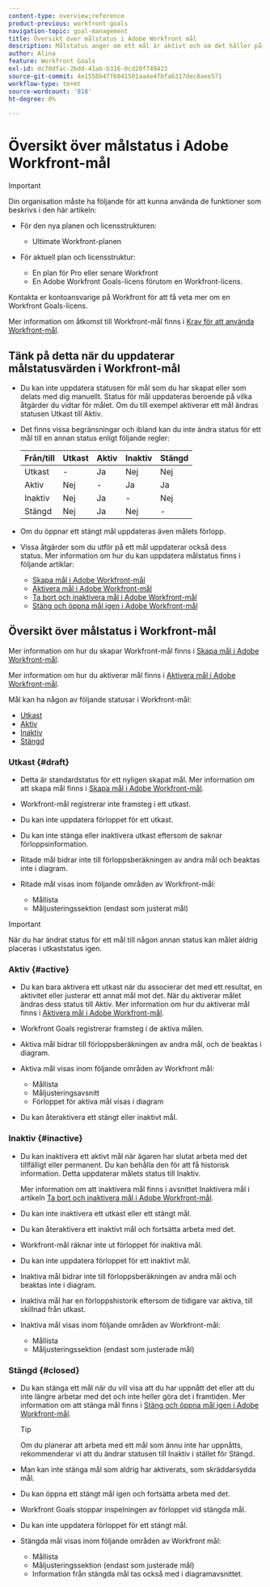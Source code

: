 ```yaml
---
content-type: overview;reference
product-previous: workfront-goals
navigation-topic: goal-management
title: Översikt över målstatus i Adobe Workfront mål
description: Målstatus anger om ett mål är aktivt och om det håller på att spelas in, eller om det är inaktivt, utformat eller redan har uppnåtts.
author: Alina
feature: Workfront Goals
exl-id: dc70dfac-2bdd-41ab-b316-0cd20f749423
source-git-commit: 4e1558b47f6041501aa4e4fbfa6317dec8aee571
workflow-type: tm+mt
source-wordcount: '818'
ht-degree: 0%

---
```


# Översikt över målstatus i Adobe Workfront-mål

<!--Audited: 4/2025-->

>[!IMPORTANT]
>
>Din organisation måste ha följande för att kunna använda de funktioner som beskrivs i den här artikeln:
>
>* För den nya planen och licensstrukturen:
>
>   * Ultimate Workfront-planen
>    
>* För aktuell plan och licensstruktur:
>
>   * En plan för Pro eller senare Workfront
>   * En Adobe Workfront Goals-licens förutom en Workfront-licens.
>
>Kontakta er kontoansvarige på Workfront för att få veta mer om en Workfront Goals-licens.
> 
>Mer information om åtkomst till Workfront-mål finns i [Krav för att använda Workfront-mål](/help/quicksilver/workfront-goals/goal-management/access-needed-for-wf-goals.md).

## Tänk på detta när du uppdaterar målstatusvärden i Workfront-mål

* Du kan inte uppdatera statusen för mål som du har skapat eller som delats med dig manuellt. Status för mål uppdateras beroende på vilka åtgärder du vidtar för målet. Om du till exempel aktiverar ett mål ändras statusen Utkast till Aktiv.
* Det finns vissa begränsningar och ibland kan du inte ändra status för ett mål till en annan status enligt följande regler:

  | Från/till | Utkast | Aktiv | Inaktiv | Stängd |
  |---|---|---|---|---|
  | Utkast | - | Ja | Nej | Nej |
  | Aktiv | Nej | - | Ja | Ja |
  | Inaktiv | Nej | Ja | - | Nej |
  | Stängd | Nej | Ja | Nej | - |

* Om du öppnar ett stängt mål uppdateras även målets förlopp.
* Vissa åtgärder som du utför på ett mål uppdaterar också dess status. Mer information om hur du kan uppdatera målstatus finns i följande artiklar:

   * [Skapa mål i Adobe Workfront-mål](../../workfront-goals/goal-management/create-goals.md)
   * [Aktivera mål i Adobe Workfront-mål](../../workfront-goals/goal-management/activate-goals.md)
   * [Ta bort och inaktivera mål i Adobe Workfront-mål](../../workfront-goals/goal-management/delete-and-deactivate-goals.md)
   * [Stäng och öppna mål igen i Adobe Workfront-mål](../../workfront-goals/goal-management/close-and-reopen-goals.md)

## Översikt över målstatus i Workfront-mål

Mer information om hur du skapar Workfront-mål finns i [Skapa mål i Adobe Workfront-mål](../../workfront-goals/goal-management/create-goals.md).

Mer information om hur du aktiverar mål finns i [Aktivera mål i Adobe Workfront-mål](../../workfront-goals/goal-management/activate-goals.md).

Mål kan ha någon av följande statusar i Workfront-mål:

* [Utkast](#draft)
* [Aktiv](#active)
* [Inaktiv](#inactive)
* [Stängd](#closed)

### Utkast {#draft}

* Detta är standardstatus för ett nyligen skapat mål. Mer information om att skapa mål finns i [Skapa mål i Adobe Workfront-mål](../../workfront-goals/goal-management/create-goals.md).
* Workfront-mål registrerar inte framsteg i ett utkast.
* Du kan inte uppdatera förloppet för ett utkast.
* Du kan inte stänga eller inaktivera utkast eftersom de saknar förloppsinformation.
* Ritade mål bidrar inte till förloppsberäkningen av andra mål och beaktas inte i diagram.
* Ritade mål visas inom följande områden av Workfront-mål:

   * Mållista
   * Måljusteringssektion (endast som justerat mål)


>[!IMPORTANT]
>
>När du har ändrat status för ett mål till någon annan status kan målet aldrig placeras i utkaststatus igen.

### Aktiv {#active}

* Du kan bara aktivera ett utkast när du associerar det med ett resultat, en aktivitet eller justerar ett annat mål mot det. När du aktiverar målet ändras dess status till Aktiv. Mer information om hur du aktiverar mål finns i [Aktivera mål i Adobe Workfront-mål](../../workfront-goals/goal-management/activate-goals.md).
* Workfront Goals registrerar framsteg i de aktiva målen.
* Aktiva mål bidrar till förloppsberäkningen av andra mål, och de beaktas i diagram.
* Aktiva mål visas inom följande områden av Workfront mål:

   * Mållista
   * Måljusteringsavsnitt
   * Förloppet för aktiva mål visas i diagram

* Du kan återaktivera ett stängt eller inaktivt mål.

### Inaktiv {#inactive}

* Du kan inaktivera ett aktivt mål när ägaren har slutat arbeta med det tillfälligt eller permanent. Du kan behålla den för att få historisk information. Detta uppdaterar målets status till Inaktiv.

  Mer information om att inaktivera mål finns i avsnittet Inaktivera mål i artikeln [Ta bort och inaktivera mål i Adobe Workfront-mål](../../workfront-goals/goal-management/delete-and-deactivate-goals.md).

* Du kan inte inaktivera ett utkast eller ett stängt mål.
* Du kan återaktivera ett inaktivt mål och fortsätta arbeta med det.
* Workfront-mål räknar inte ut förloppet för inaktiva mål.
* Du kan inte uppdatera förloppet för ett inaktivt mål.
* Inaktiva mål bidrar inte till förloppsberäkningen av andra mål och beaktas inte i diagram.
* Inaktiva mål har en förloppshistorik eftersom de tidigare var aktiva, till skillnad från utkast.
* Inaktiva mål visas inom följande områden av Workfront-mål:

   * Mållista
   * Måljusteringssektion (endast som justerade mål)

### Stängd {#closed}

* Du kan stänga ett mål när du vill visa att du har uppnått det eller att du inte längre arbetar med det och inte heller göra det i framtiden. Mer information om att stänga mål finns i [Stäng och öppna mål igen i Adobe Workfront-mål](../../workfront-goals/goal-management/close-and-reopen-goals.md).

  >[!TIP]
  >
  >Om du planerar att arbeta med ett mål som ännu inte har uppnåtts, rekommenderar vi att du ändrar statusen till Inaktiv i stället för Stängd.

* Man kan inte stänga mål som aldrig har aktiverats, som skräddarsydda mål.
* Du kan öppna ett stängt mål igen och fortsätta arbeta med det.
* Workfront Goals stoppar inspelningen av förloppet vid stängda mål.
* Du kan inte uppdatera förloppet för ett stängt mål.
* Stängda mål visas inom följande områden av Workfront mål:

   * Mållista
   * Måljusteringssektion (endast som justerade mål)
   * Information från stängda mål tas också med i diagramavsnittet.
